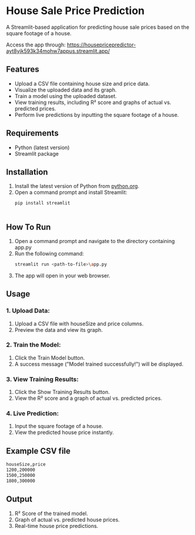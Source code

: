 # House Sale Price Prediction 

A Streamlit-based application for predicting house sale prices based on the square footage of a house.

Access the app through: https://housepricepredictor-ayt8yjk593k34mohw7appus.streamlit.app/


## Features

- Upload a CSV file containing house size and price data.
- Visualize the uploaded data and its graph.
- Train a model using the uploaded dataset.
- View training results, including R² score and graphs of actual vs. predicted prices.
- Perform live predictions by inputting the square footage of a house.


## Requirements

- Python (latest version)
- Streamlit package


## Installation

1. Install the latest version of Python from [python.org](https://www.python.org/).
2. Open a command prompt and install Streamlit:
   ```bash
   pip install streamlit
  

## How To Run
1. Open a command prompt and navigate to the directory containing app.py
2. Run the following command:
   ```bash
   streamlit run <path-to-file>\app.py

4. The app will open in your web browser.


## Usage
### 1. Upload Data:
1. Upload a CSV file with houseSize and price columns.
2. Preview the data and view its graph.

### 2. Train the Model:
1. Click the Train Model button.
2. A success message ("Model trained successfully!") will be displayed.

### 3. View Training Results:
1. Click the Show Training Results button.
2. View the R² score and a graph of actual vs. predicted prices.

### 4. Live Prediction:
1. Input the square footage of a house.
2. View the predicted house price instantly.


## Example CSV file
```bash
houseSize,price
1200,200000
1500,250000
1800,300000
```


## Output
1. R² Score of the trained model.
2. Graph of actual vs. predicted house prices.
3. Real-time house price predictions.





